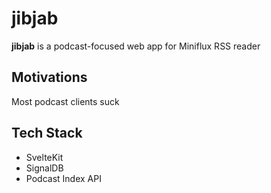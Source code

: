 # jibjab

**jibjab** is a podcast-focused web app for Miniflux RSS reader

## Motivations

Most podcast clients suck

## Tech Stack

- SvelteKit
- SignalDB
- Podcast Index API
